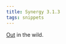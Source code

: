 ```yaml
---
title: Synergy 3.1.3
tags: snippets
---
```


[Out](http://wincent.com/a/news/archives/2007/06/synergy_313_rel.php) in the wild.
